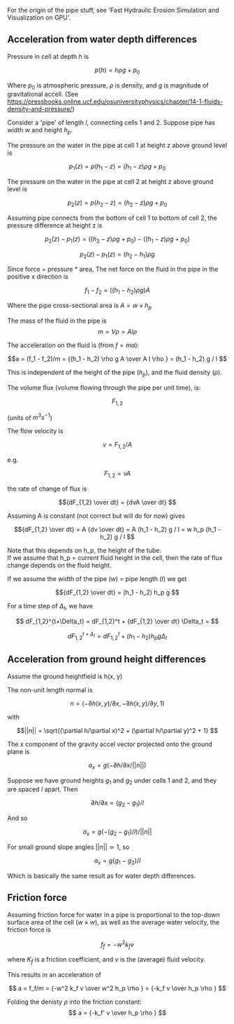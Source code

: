 
For the origin of the pipe stuff, see 'Fast Hydraulic Erosion Simulation and Visualization on GPU'.

## Acceleration from water depth differences

Pressure in cell at depth $h$ is 

$$
p(h) = h \rho g + p_0
$$ 

Where $p_0$ is atmospheric pressure, $\rho$ is density, and $g$ is magnitude of gravitational accell. (See https://pressbooks.online.ucf.edu/osuniversityphysics/chapter/14-1-fluids-density-and-pressure/)

Consider a 'pipe' of length $l$, connecting cells 1 and 2.
Suppose pipe has width $w$ and height $h_p$.

The pressure on the water in the pipe at cell 1 at height z above ground level is

$$
p_1(z) = p(h_1 - z) = (h_1 - z) \rho g + p_0
$$

The pressure on the water in the pipe at cell 2 at height z above ground level is


$$
p_2(z) = p(h_2 - z) = (h_2 - z) \rho g + p_0
$$

Assuming pipe connects from the bottom of cell 1 to bottom of cell 2, the pressure difference at height z is

$$
p_2(z) - p_1(z) = ((h_2 - z) \rho g + p_0) - ((h_1 - z) \rho g + p_0)
$$

$$
p_2(z) - p_1(z) = (h_2 - h_1) \rho g
$$

Since force = pressure * area,
The net force on the fluid in the pipe in the positive x direction is 

$$
f_1 - f_2 = ((h_1 - h_2) \rho g) A
$$

Where the pipe cross-sectional area is $A = w \times h_p$

The mass of the fluid in the pipe is 
$$m = V \rho =  A  l \rho$$

The acceleration on the fluid is (from $f = ma$):

$$a = (f_1 - f_2)/m = {(h_1 - h_2) \rho g A \over  A l \rho }
= (h_1 - h_2) g / l
$$

This is independent of the height of the pipe ($h_p$), and the fluid density ($\rho$).

The volume flux (volume flowing through the pipe per unit time), is:

$$F_{1,2}$$      

(units of $m^3 s^{-1}$)

The flow velocity is

$$v = F_{1,2} / A$$

e.g.

$$F_{1,2} = v A$$

the rate of change of flux is

$${dF_{1,2} \over dt} = {dvA \over dt}
$$

Assuming A is constant (not correct but will do for now)
gives

$${dF_{1,2} \over dt} = A {dv \over dt} = A (h_1 - h_2) g / l = 
w h_p (h_1 - h_2) g / l
$$

Note that this depends on h_p, the height of the tube.  
If we assume that h_p = current fluid height in the cell, then the rate of flux change depends on the fluid height.

If we assume the width of the pipe ($w$) = pipe length ($l$) we get

$${dF_{1,2} \over dt} = (h_1 - h_2) h_p g
$$

For a time step of $\Delta_t$, we have

$$ dF_{1,2}^{t+\Delta_t} = dF_{1,2}^t + {dF_{1,2} \over dt} \Delta_t = $$

$$ dF_{1,2}^{t+\Delta_t} = dF_{1,2}^t + (h_1 - h_2) h_p g \Delta_t
$$

## Acceleration from ground height differences

Assume the ground heightfield is h(x, y)

The non-unit length normal is 

$$n = (-\partial h(x, y)/\partial x, -\partial h(x, y)/\partial y, 1)
$$

with 

$$||n|| = \sqrt{(\partial h/\partial x)^2 + (\partial h/\partial y)^2 + 1}
$$


The x component of the gravity accel vector projected onto the ground plane is

$$ a_x = g (-\partial h/\partial x/||n||)
$$

Suppose we have ground heights $g_1$ and $g_2$ under cells 1 and 2, and they are spaced $l$ apart.
Then 

$$\partial h/\partial x = (g_2 - g_1) / l
$$

And so 

$$a_x = g (-(g_2 - g_1) / l) / ||n||
$$

For small ground slope angles $||n|| \simeq 1$, so

$$
a_x = g (g_1 - g_2) / l
$$

Which is basically the same result as for water depth differences.

## Friction force

Assuming friction force for water in a pipe is proportional to the top-down surface area of the cell ($w \times w$), as well as the average water velocity, the friction force is

$$
f_f = -w^2 k_f v
$$

where $K_f$ is a friction coefficient, and $v$ is the (average) fluid velocity.

This results in an acceleration of

$$
a = f_f/m = {-w^2 k_f v \over w^2 h_p \rho } = {-k_f v \over h_p \rho }
$$

Folding the denisty $\rho$ into the friction constant:
$$
a = {-k_f' v \over h_p \rho }
$$

